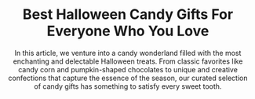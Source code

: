 ---
layout: post
title: Best Halloween Candy Gifts For Everyone Who You Love
subtitle: In this article, we venture into a candy wonderland filled with the most enchanting and delectable Halloween treats. From classic favorites like candy corn and pumpkin-shaped chocolates to unique and creative confections that capture the essence of the season, our curated selection of candy gifts has something to satisfy every sweet tooth.
header-img: "img/post/2023/09/copied/medium_halloween_candy_gifts_1d38fc62e8.jpg"
header-style: text
permalink: "/halloween-candy-gifts/"
catalog: true
tags:
  - Recipients 
  - Men
---   